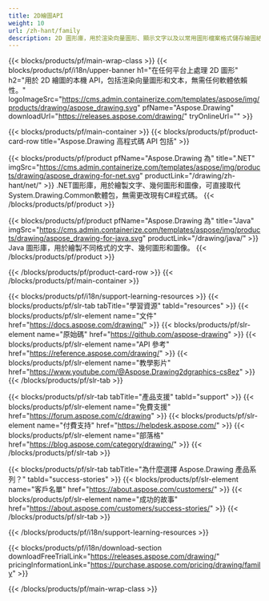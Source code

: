 ```yaml
---
title: 2D繪圖API
weight: 10
url: /zh-hant/family
description: 2D 圖形庫，用於渲染向量圖形、顯示文字以及以常用圖形檔案格式儲存繪圖結果
---
```


{{< blocks/products/pf/main-wrap-class >}}
{{< blocks/products/pf/i18n/upper-banner h1="在任何平台上處理 2D 圖形" h2="用於 2D 繪圖的本機 API，包括渲染向量圖形和文本，無需任何軟體依賴性。" logoImageSrc="https://cms.admin.containerize.com/templates/aspose/img/products/drawing/aspose_drawing.svg" pfName="Aspose.Drawing" downloadUrl="https://releases.aspose.com/drawing/" tryOnlineUrl="" >}}

{{< blocks/products/pf/main-container >}}
{{< blocks/products/pf/product-card-row title="Aspose.Drawing 高程式碼 API 包括" >}}

{{< blocks/products/pf/product pfName="Aspose.Drawing 為" title=".NET" imgSrc="https://cms.admin.containerize.com/templates/aspose/img/products/drawing/aspose_drawing-for-net.svg" productLink="/drawing/zh-hant/net/" >}}
.NET圖形庫，用於繪製文字、幾何圖形和圖像，可直接取代System.Drawing.Common軟體包，無需更改現有C#程式碼。
{{< /blocks/products/pf/product >}}

{{< blocks/products/pf/product pfName="Aspose.Drawing 為" title="Java" imgSrc="https://cms.admin.containerize.com/templates/aspose/img/products/drawing/aspose_drawing-for-java.svg" productLink="/drawing/java/" >}}
Java 圖形庫，用於繪製不同格式的文字、幾何圖形和圖像。
{{< /blocks/products/pf/product >}}

{{< /blocks/products/pf/product-card-row >}}
{{< /blocks/products/pf/main-container >}}

{{< blocks/products/pf/i18n/support-learning-resources >}}
{{< blocks/products/pf/slr-tab tabTitle="學習資源" tabId="resources" >}}
{{< blocks/products/pf/slr-element name="文件" href="https://docs.aspose.com/drawing/" >}}
{{< blocks/products/pf/slr-element name="原始碼" href="https://github.com/aspose-drawing" >}}
{{< blocks/products/pf/slr-element name="API 參考" href="https://reference.aspose.com/drawing/" >}}
{{< blocks/products/pf/slr-element name="教學影片" href="https://www.youtube.com/@Aspose.Drawing2dgraphics-cs8ez" >}}
{{< /blocks/products/pf/slr-tab >}}

{{< blocks/products/pf/slr-tab tabTitle="產品支援" tabId="support" >}}
{{< blocks/products/pf/slr-element name="免費支援" href="https://forum.aspose.com/c/drawing" >}}
{{< blocks/products/pf/slr-element name="付費支持" href="https://helpdesk.aspose.com/" >}}
{{< blocks/products/pf/slr-element name="部落格" href="https://blog.aspose.com/category/drawing/" >}}
{{< /blocks/products/pf/slr-tab >}}

{{< blocks/products/pf/slr-tab tabTitle="為什麼選擇 Aspose.Drawing 產品系列？" tabId="success-stories" >}}
{{< blocks/products/pf/slr-element name="客戶名單" href="https://about.aspose.com/customers/" >}}
{{< blocks/products/pf/slr-element name="成功的故事" href="https://about.aspose.com/customers/success-stories/" >}}
{{< /blocks/products/pf/slr-tab >}}

{{< /blocks/products/pf/i18n/support-learning-resources >}}

{{< blocks/products/pf/i18n/download-section downloadFreeTrialLink="https://releases.aspose.com/drawing/" pricingInformationLink="https://purchase.aspose.com/pricing/drawing/family" >}}

{{< /blocks/products/pf/main-wrap-class >}}

